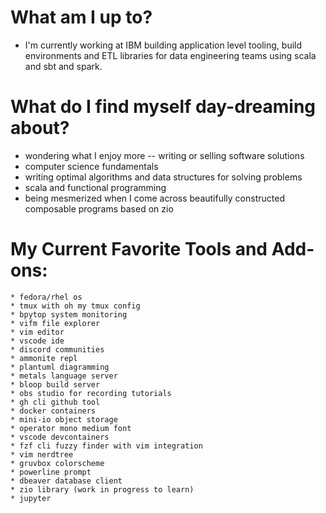 # What am I up to?
- I'm currently working at IBM building application level tooling, build environments and ETL libraries for data engineering teams using scala and sbt and spark. 

# What do I find myself day-dreaming about?
  - wondering what I enjoy more -- writing or selling software solutions
  - computer science fundamentals
  - writing optimal algorithms and data structures for solving problems
  - scala and functional programming
  - being mesmerized when I come across beautifully constructed composable programs based on zio

# My Current Favorite Tools and Add-ons:
```
* fedora/rhel os
* tmux with oh my tmux config
* bpytop system monitoring
* vifm file explorer
* vim editor
* vscode ide
* discord communities
* ammonite repl
* plantuml diagramming
* metals language server
* bloop build server
* obs studio for recording tutorials
* gh cli github tool
* docker containers
* mini-io object storage
* operator mono medium font
* vscode devcontainers
* fzf cli fuzzy finder with vim integration
* vim nerdtree
* gruvbox colorscheme
* powerline prompt
* dbeaver database client
* zio library (work in progress to learn)
* jupyter
```

<!--
**robbyki/robbyki** is a ✨ _special_ ✨ repository because its `README.md` (this file) appears on your GitHub profile.

Here are some ideas to get you started:

- 🔭 I’m currently working on ...
- 🌱 I’m currently learning ...
- 👯 I’m looking to collaborate on ...
- 🤔 I’m looking for help with ...
- 💬 Ask me about ...
- 📫 How to reach me: ...
- 😄 Pronouns: ...
- ⚡ Fun fact: ...
-->
